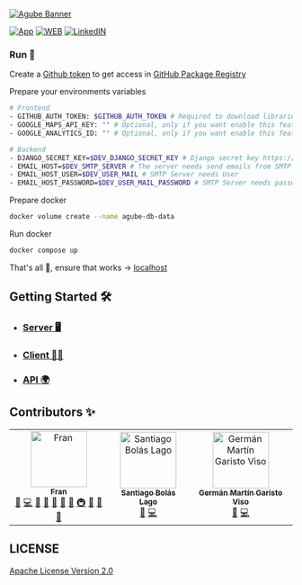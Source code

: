 [![Agube Banner](https://raw.githubusercontent.com/AvailaOSS/.github/main/assets/Agube_Banner.png)](https://github.com/AvailaOSS)

[![App](https://img.shields.io/badge/App-Agube-lightgreen.svg)](https://www.agube.availa.eu)
[![WEB](https://img.shields.io/badge/Web-Availa-lightblue.svg)](https://www.availa.eu)
[![LinkedIN](https://img.shields.io/badge/LinkedIn-Availa-blue.svg)](https://www.linkedin.com/company/team-availa)

### Run 🚀

Create a [Github token](https://docs.github.com/en/authentication/keeping-your-account-and-data-secure/creating-a-personal-access-token) to get access in [GitHub Package Registry](https://npm.pkg.github.com)

Prepare your environments variables

```bash
# Frontend
- GITHUB_AUTH_TOKEN: $GITHUB_AUTH_TOKEN # Required to download libraries
- GOOGLE_MAPS_API_KEY: "" # Optional, only if you want enable this feature
- GOOGLE_ANALYTICS_ID: "" # Optional, only if you want enable this feature

# Backend
- DJANGO_SECRET_KEY=$DEV_DJANGO_SECRET_KEY # Django secret key https://djecrety.ir generate and copy here!
- EMAIL_HOST=$DEV_SMTP_SERVER # The server needs send emails from SMTP Server
- EMAIL_HOST_USER=$DEV_USER_MAIL # SMTP Server needs User
- EMAIL_HOST_PASSWORD=$DEV_USER_MAIL_PASSWORD # SMTP Server needs password
```

Prepare docker

```bash
docker volume create --name agube-db-data
```

Run docker

```bash
docker compose up
```

That's all 🥳, ensure that works -> [localhost](http://localhost:8080)

## Getting Started 🛠️

- ### [Server 🖥️](/server/README.md)
- ### [Client 👨‍💻](/client/README.md)
- ### [API 🌍](/api/README.md)

## Contributors ✨

<!-- ALL-CONTRIBUTORS-LIST:START - Do not remove or modify this section -->
<!-- prettier-ignore-start -->
<!-- markdownlint-disable -->
<table>
  <tbody>
    <tr>
      <td align="center"><a href="https://www.linkedin.com/in/fran-abril-a8424419a/"><img src="https://avatars.githubusercontent.com/u/10210729?v=4?s=100" width="100px;" alt="Fran"/><br /><sub><b>Fran</b></sub></a><br /><a href="#projectManagement-Fran-Abril" title="Project Management">📆</a> <a href="https://github.com/AvailaOSS/agube/commits?author=Fran-Abril" title="Code">💻</a> <a href="#design-Fran-Abril" title="Design">🎨</a> <a href="https://github.com/AvailaOSS/agube/issues?q=author%3AFran-Abril" title="Bug reports">🐛</a> <a href="#business-Fran-Abril" title="Business development">💼</a> <a href="https://github.com/AvailaOSS/agube/commits?author=Fran-Abril" title="Documentation">📖</a> <a href="#ideas-Fran-Abril" title="Ideas, Planning, & Feedback">🤔</a> <a href="#infra-Fran-Abril" title="Infrastructure (Hosting, Build-Tools, etc)">🚇</a> <a href="#maintenance-Fran-Abril" title="Maintenance">🚧</a> <a href="#research-Fran-Abril" title="Research">🔬</a> <a href="https://github.com/AvailaOSS/agube/pulls?q=is%3Apr+reviewed-by%3AFran-Abril" title="Reviewed Pull Requests">👀</a></td>
      <td align="center"><a href="http://www.availa.eu"><img src="https://avatars.githubusercontent.com/u/115986710?v=4?s=100" width="100px;" alt="Santiago Bolás Lago"/><br /><sub><b>Santiago Bolás Lago</b></sub></a><br /><a href="#projectManagement-Zumito93" title="Project Management">📆</a> <a href="https://github.com/AvailaOSS/agube/commits?author=Zumito93" title="Code">💻</a></td>
      <td align="center"><a href="http://www.availa.eu"><img src="https://avatars.githubusercontent.com/u/750404?v=4?s=100" width="100px;" alt="Germán  Martín Garisto Viso"/><br /><sub><b>Germán  Martín Garisto Viso</b></sub></a><br /><a href="#projectManagement-German14" title="Project Management">📆</a> <a href="https://github.com/AvailaOSS/agube/commits?author=German14" title="Code">💻</a></td>
    </tr>
  </tbody>
</table>

<!-- markdownlint-restore -->
<!-- prettier-ignore-end -->

<!-- ALL-CONTRIBUTORS-LIST:END -->

## LICENSE

[Apache License Version 2.0](LICENSE.md)